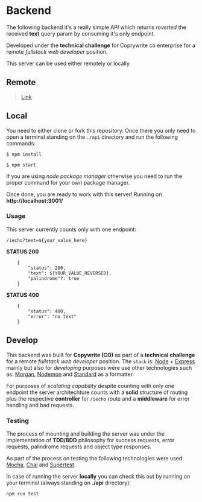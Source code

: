 # Backend
The following backend it's a really simple API which returns *reverted* the received **text** query param by consuming it's only endpoint.


Developed under the __technical challenge__ for Coprywrite co enterprise for a remote *fullstack web developer* position.

This server can be used either remotely or locally.

## Remote

> [Link](https://heroku-reverse-api.herokuapp.com/)

## Local
You need to either clone or fork this repository. Once there you only need to open a terminal standing on the ```./api``` directory and run the following commands:

```
$ npm install
```
```
$ npm start
```

If you are using *node package manager* otherwise you need to run the proper command for your own package manager.

Once done, you are ready to work with this server! Running on **http://localhost:3001/**

### Usage
This server currently counts only with one endpoint:

```
/iecho?text=${your_value_here}
```

**STATUS 200**
```
    {
        "status": 200,
        "text": ${YOUR_VALUE_REVERSED},
        "palindrome"?: true
    }
```

**STATUS 400**
```
    {
        "status": 400,
        "error": "no text"
    }
```

## Develop
This backend was built for **Copywrite (CO)** as part of a __technical challenge__ for a remote *fullstack web developer* position. The ```stack``` is: [Node](https://nodejs.org/es/) + [Express](https://expressjs.com/es/) mainly but also for *developing* purposes were use other technologies such as: [Morgan](https://github.com/expressjs/morgan#readme), [Nodemon](https://nodemon.io/) and [Standard](https://standardjs.com/) as a formatter.

For purposes of *scalating capability* despite counting with only one endpoint the server architechture counts with a __solid__ structure of routing plus the respective **controller** for ```/iecho``` route and a **middleware** for error handling and bad requests.

### Testing
The process of mounting and building the server was under the implementation of **TDD/BDD** philosophy for success requests, error requests, palindrome requests and object type responses.

As part of the process on testing the following technologies were used: [Mocha](https://mochajs.org/), [Chai](https://www.chaijs.com/) and [Supertest](https://github.com/visionmedia/supertest).

In case of running the server **locally** you can check this out by running on your terminal (always standing on **./api** directory):
```
npm run test
```